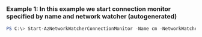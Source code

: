 ### Example 1: In this example we start connection monitor specified by name and network watcher (autogenerated)
```powershell
PS C:\> Start-AzNetworkWatcherConnectionMonitor -Name cm -NetworkWatcherName NetworkWatcher_centraluseuap -ResourceGroupName NetworkWatcherRG
```

